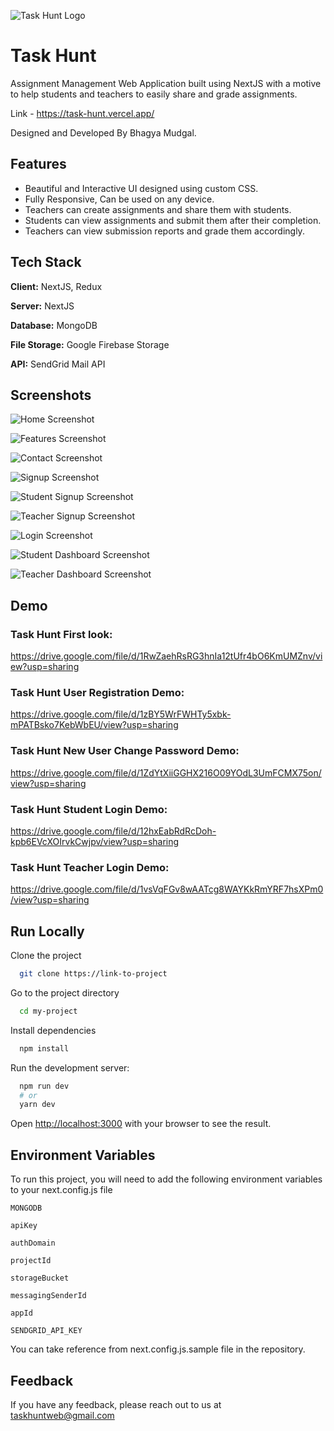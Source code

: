 
![Task Hunt Logo](https://i.imgur.com/0jncsGp.png)

    
# Task Hunt

Assignment Management Web Application built using NextJS with a motive to help students and teachers to easily share and grade assignments. 

Link - https://task-hunt.vercel.app/

Designed and Developed By Bhagya Mudgal.


## Features

- Beautiful and Interactive UI designed using custom CSS.
- Fully Responsive, Can be used on any device.
- Teachers can create assignments and share them with students.
- Students can view assignments and submit them after their completion.
- Teachers can view submission reports and grade them accordingly.

  
## Tech Stack

**Client:** NextJS, Redux

**Server:** NextJS

**Database:** MongoDB

**File Storage:** Google Firebase Storage

**API:** SendGrid Mail API

  
## Screenshots

![Home Screenshot](https://i.imgur.com/py89B7L.jpg)

![Features Screenshot](https://i.imgur.com/lFB1FjG.jpg)

![Contact Screenshot](https://i.imgur.com/oECLqHj.jpg)

![Signup Screenshot](https://i.imgur.com/o69QuKI.jpg)

![Student Signup Screenshot](https://i.imgur.com/BTrJ9fu.jpg)

![Teacher Signup Screenshot](https://i.imgur.com/oTXpb2z.jpg)

![Login Screenshot](https://i.imgur.com/Itwf7VH.jpg)

![Student Dashboard Screenshot](https://i.imgur.com/uWuysss.jpg)

![Teacher Dashboard Screenshot](https://i.imgur.com/c1Un6wC.jpg)












  
## Demo

### Task Hunt First look:
https://drive.google.com/file/d/1RwZaehRsRG3hnIa12tUfr4bO6KmUMZnv/view?usp=sharing

### Task Hunt User Registration Demo:
https://drive.google.com/file/d/1zBY5WrFWHTy5xbk-mPATBsko7KebWbEU/view?usp=sharing

### Task Hunt New User Change Password Demo:
https://drive.google.com/file/d/1ZdYtXiiGGHX216O09YOdL3UmFCMX75on/view?usp=sharing

### Task Hunt Student Login Demo:
https://drive.google.com/file/d/12hxEabRdRcDoh-kpb6EVcXOIrvkCwjpv/view?usp=sharing

### Task Hunt Teacher Login Demo:
https://drive.google.com/file/d/1vsVqFGv8wAATcg8WAYKkRmYRF7hsXPm0/view?usp=sharing



  
## Run Locally

Clone the project

```bash
  git clone https://link-to-project
```

Go to the project directory

```bash
  cd my-project
```

Install dependencies

```bash
  npm install
```

Run the development server:

```bash
  npm run dev
  # or
  yarn dev
```

Open [http://localhost:3000](http://localhost:3000) with your browser to see the result.

  

  
## Environment Variables

To run this project, you will need to add the following environment variables to your next.config.js file

`MONGODB`

`apiKey`

`authDomain`

`projectId`

`storageBucket`

`messagingSenderId`

`appId` 

`SENDGRID_API_KEY`

You can take reference from next.config.js.sample file in the repository.

  
## Feedback

If you have any feedback, please reach out to us at taskhuntweb@gmail.com

  